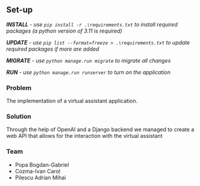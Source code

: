 ## **Set-up**

****INSTALL*** - use `pip install -r .\requirements.txt` to install required packages (a python version of 3.11 is required)*

****UPDATE*** - use `pip list --format=freeze > .\requirements.txt` to update required packages if more are added*

****MIGRATE*** - use `python manage.run migrate` to migrate all changes*

****RUN*** - use `python manage.run runserver` to turn on the application*

### Problem

The implementation of a virtual assistant application.

### Solution

Through the help of OpenAI and a Django backend we managed to create a web API that allows for the interaction with the virtual assistant

### Team

+ Popa Bogdan-Gabriel
+ Cozma-Ivan Carol
+ Pilescu Adrian Mihai